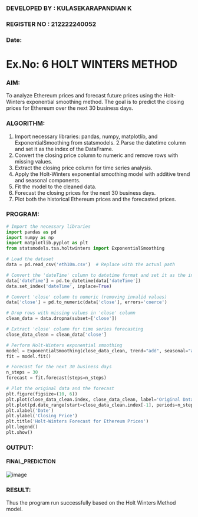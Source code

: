 ### DEVELOPED BY : KULASEKARAPANDIAN K
### REGISTER NO : 212222240052
### Date: 

# Ex.No: 6               HOLT WINTERS METHOD

### AIM:
To analyze Ethereum prices and forecast future prices using the Holt-Winters exponential smoothing method. The goal is to predict the closing prices for Ethereum over the next 30 business days.

### ALGORITHM:
1. Import necessary libraries: pandas, numpy, matplotlib, and ExponentialSmoothing from statsmodels.
2.Parse the datetime column and set it as the index of the DataFrame.
3. Convert the closing price column to numeric and remove rows with missing values.
4. Extract the closing price column for time series analysis.
5. Apply the Holt-Winters exponential smoothing model with additive trend and seasonal components.
6. Fit the model to the cleaned data.
7. Forecast the closing prices for the next 30 business days.
8. Plot both the historical Ethereum prices and the forecasted prices.

### PROGRAM:
```python
# Import the necessary libraries
import pandas as pd
import numpy as np
import matplotlib.pyplot as plt
from statsmodels.tsa.holtwinters import ExponentialSmoothing

# Load the dataset
data = pd.read_csv('eth10m.csv')  # Replace with the actual path

# Convert the 'dateTime' column to datetime format and set it as the index
data['dateTime'] = pd.to_datetime(data['dateTime'])
data.set_index('dateTime', inplace=True)

# Convert 'close' column to numeric (removing invalid values)
data['close'] = pd.to_numeric(data['close'], errors='coerce')

# Drop rows with missing values in 'close' column
clean_data = data.dropna(subset=['close'])

# Extract 'close' column for time series forecasting
close_data_clean = clean_data['close']

# Perform Holt-Winters exponential smoothing
model = ExponentialSmoothing(close_data_clean, trend="add", seasonal="add", seasonal_periods=12)
fit = model.fit()

# Forecast for the next 30 business days
n_steps = 30
forecast = fit.forecast(steps=n_steps)

# Plot the original data and the forecast
plt.figure(figsize=(10, 6))
plt.plot(close_data_clean.index, close_data_clean, label='Original Data')
plt.plot(pd.date_range(start=close_data_clean.index[-1], periods=n_steps+1, freq='B')[1:], forecast, label='Forecast', color='orange')
plt.xlabel('Date')
plt.ylabel('Closing Price')
plt.title('Holt-Winters Forecast for Ethereum Prices')
plt.legend()
plt.show()

```
### OUTPUT:
#### FINAL_PREDICTION
![image](https://github.com/user-attachments/assets/0ab7310c-5a37-4dbd-8597-ca19bee11543)

### RESULT:
Thus the program run successfully based on the Holt Winters Method model.

